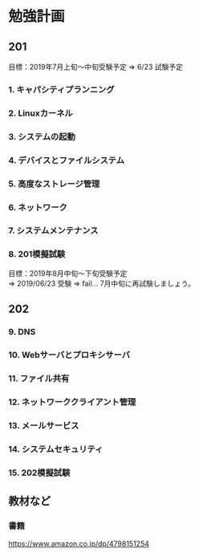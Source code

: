 # 勉強計画

## 201

目標：2019年7月上旬～中旬受験予定
 ⇒ 6/23 試験予定

### 1. キャパシティプランニング

### 2. Linuxカーネル

### 3. システムの起動

### 4. デバイスとファイルシステム

### 5. 高度なストレージ管理

### 6. ネットワーク

### 7. システムメンテナンス

### 8. 201模擬試験

目標：2019年8月中旬～下旬受験予定  
 ⇒ 2019/06/23 受験 ⇒ fail...
 7月中旬に再試験しましょう。

## 202 

### 9. DNS

### 10. Webサーバとプロキシサーバ

### 11. ファイル共有

### 12. ネットワーククライアント管理

### 13. メールサービス

### 14. システムセキュリティ

### 15. 202模擬試験

## 教材など

### 書籍

https://www.amazon.co.jp/dp/4798151254

### 
